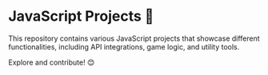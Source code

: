 # JavaScript Projects 🚀

This repository contains various JavaScript projects that showcase different functionalities, including API integrations, game logic, and utility tools.

Explore and contribute! 😊
